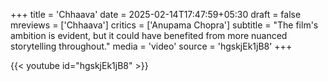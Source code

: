 +++
title = 'Chhaava'
date = 2025-02-14T17:47:59+05:30
draft = false
mreviews = ['Chhaava']
critics = ['Anupama Chopra']
subtitle = "The film's ambition is evident, but it could have benefited from more nuanced storytelling throughout."
media = 'video'
source = 'hgskjEk1jB8'
+++

{{< youtube id="hgskjEk1jB8" >}}
